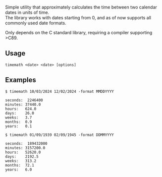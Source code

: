Simple utility that approximately calculates the time between two calendar dates in units of time.\
The library works with dates starting from 0, and as of now supports all commonly used date formats.

Only depends on the C standard library, requiring a compiler supporting >C89.

## Usage
```console
timemath <date> <date> [options]
```
## Examples
```console
$ timemath 10/03/2024 12/02/2024 -format MMDDYYYY

seconds:  2246400
minutes: 37440.0
hours:   624.0
days:    26.0
weeks:   3.7
months:  0.9
years:   0.1
```
```console
$ timemath 01/09/1939 02/09/1945 -format DDMMYYYY

seconds:  189432000
minutes: 3157200.0
hours:   52620.0
days:    2192.5
weeks:   313.2
months:  72.1
years:   6.0
```